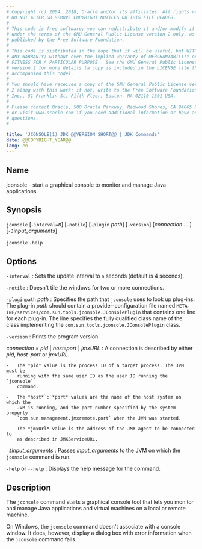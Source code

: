 ```yaml
---
# Copyright (c) 2004, 2018, Oracle and/or its affiliates. All rights reserved.
# DO NOT ALTER OR REMOVE COPYRIGHT NOTICES OR THIS FILE HEADER.
#
# This code is free software; you can redistribute it and/or modify it
# under the terms of the GNU General Public License version 2 only, as
# published by the Free Software Foundation.
#
# This code is distributed in the hope that it will be useful, but WITHOUT
# ANY WARRANTY; without even the implied warranty of MERCHANTABILITY or
# FITNESS FOR A PARTICULAR PURPOSE.  See the GNU General Public License
# version 2 for more details (a copy is included in the LICENSE file that
# accompanied this code).
#
# You should have received a copy of the GNU General Public License version
# 2 along with this work; if not, write to the Free Software Foundation,
# Inc., 51 Franklin St, Fifth Floor, Boston, MA 02110-1301 USA.
#
# Please contact Oracle, 500 Oracle Parkway, Redwood Shores, CA 94065 USA
# or visit www.oracle.com if you need additional information or have any
# questions.
#

title: 'JCONSOLE(1) JDK @@VERSION_SHORT@@ | JDK Commands'
date: @@COPYRIGHT_YEAR@@
lang: en
---
```


## Name

jconsole - start a graphical console to monitor and manage Java applications

## Synopsis

`jconsole` \[`-interval=`*n*\] \[`-notile`\] \[`-plugin` *path*\]
\[`-version`\] \[*connection* ... \] \[`-J`*input\_arguments*\]

`jconsole` `-help`

## Options

`-interval`
:   Sets the update interval to `n` seconds (default is 4 seconds).

`-notile`
:   Doesn't tile the windows for two or more connections.

`-pluginpath` *path*
:   Specifies the path that `jconsole` uses to look up plug-ins. The plug-in
    *path* should contain a provider-configuration file named
    `META-INF/services/com.sun.tools.jconsole.JConsolePlugin` that contains one
    line for each plug-in. The line specifies the fully qualified class name of
    the class implementing the `com.sun.tools.jconsole.JConsolePlugin` class.

`-version`
:   Prints the program version.

*connection* = *pid* \| *host*`:`*port* \| *jmxURL*
:   A connection is described by either *pid*, *host*`:`*port* or *jmxURL*.

    -   The *pid* value is the process ID of a target process. The JVM must be
        running with the same user ID as the user ID running the `jconsole`
        command.

    -   The *host*`:`*port* values are the name of the host system on which the
        JVM is running, and the port number specified by the system property
        `com.sun.management.jmxremote.port` when the JVM was started.

    -   The *jmxUrl* value is the address of the JMX agent to be connected to
        as described in JMXServiceURL.

`-J`*input\_arguments*
:   Passes *input\_arguments* to the JVM on which the `jconsole` command is
    run.

`-help` or `--help`
:   Displays the help message for the command.

## Description

The `jconsole` command starts a graphical console tool that lets you monitor
and manage Java applications and virtual machines on a local or remote machine.

On Windows, the `jconsole` command doesn't associate with a console window. It
does, however, display a dialog box with error information when the `jconsole`
command fails.
